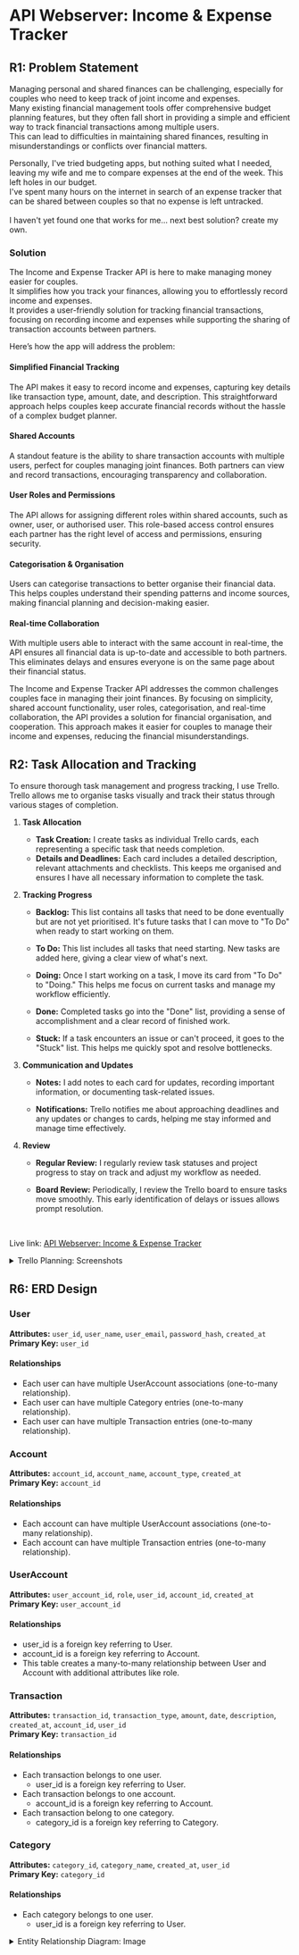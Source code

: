 # API Webserver: Income & Expense Tracker

## R1: Problem Statement

Managing personal and shared finances can be challenging, especially for couples who need to keep track of joint income and expenses. <br>
Many existing financial management tools offer comprehensive budget planning features, but they often fall short in providing a simple and efficient way to track financial transactions among multiple users. <br>
This can lead to difficulties in maintaining shared finances, resulting in misunderstandings or conflicts over financial matters.

Personally, I've tried budgeting apps, but nothing suited what I needed, leaving my wife and me to compare expenses at the end of the week. This left holes in our budget. <br>
I've spent many hours on the internet in search of an expense tracker that can be shared between couples so that no expense is left untracked. <br><br>
I haven't yet found one that works for me... next best solution? create my own.

### Solution

The Income and Expense Tracker API is here to make managing money easier for couples. <br>
It simplifies how you track your finances, allowing you to effortlessly record income and expenses. <br>
It provides a user-friendly solution for tracking financial transactions, focusing on recording income and expenses while supporting the sharing of transaction accounts between partners. <br>

Here’s how the app will address the problem:

#### Simplified Financial Tracking

The API makes it easy to record income and expenses, capturing key details like transaction type, amount, date, and description. This straightforward approach helps couples keep accurate financial records without the hassle of a complex budget planner.

#### Shared Accounts

A standout feature is the ability to share transaction accounts with multiple users, perfect for couples managing joint finances. Both partners can view and record transactions, encouraging transparency and collaboration.

#### User Roles and Permissions

The API allows for assigning different roles within shared accounts, such as owner, user, or authorised user. This role-based access control ensures each partner has the right level of access and permissions, ensuring security.

#### Categorisation & Organisation

Users can categorise transactions to better organise their financial data. This helps couples understand their spending patterns and income sources, making financial planning and decision-making easier.

#### Real-time Collaboration

With multiple users able to interact with the same account in real-time, the API ensures all financial data is up-to-date and accessible to both partners. This eliminates delays and ensures everyone is on the same page about their financial status.

The Income and Expense Tracker API addresses the common challenges couples face in managing their joint finances. By focusing on simplicity, shared account functionality, user roles, categorisation, and real-time collaboration, the API provides a solution for financial organisation, and cooperation. This approach makes it easier for couples to manage their income and expenses, reducing the financial misunderstandings.

## R2: Task Allocation and Tracking

To ensure thorough task management and progress tracking, I use Trello. <br>
Trello allows me to organise tasks visually and track their status through various stages of completion.

1. <b>Task Allocation</b>

   - <b>Task Creation:</b> I create tasks as individual Trello cards, each representing a specific task that needs completion.
   - <b>Details and Deadlines:</b> Each card includes a detailed description, relevant attachments and checklists. This keeps me organised and ensures I have all necessary information to complete the task.

2. <b>Tracking Progress</b>

   - <b>Backlog:</b> This list contains all tasks that need to be done eventually but are not yet prioritised. It's future tasks that I can move to "To Do" when ready to start working on them.

   - <b>To Do:</b> This list includes all tasks that need starting. New tasks are added here, giving a clear view of what's next.

   - <b>Doing:</b> Once I start working on a task, I move its card from "To Do" to "Doing." This helps me focus on current tasks and manage my workflow efficiently.

   - <b>Done:</b> Completed tasks go into the "Done" list, providing a sense of accomplishment and a clear record of finished work.

   - <b>Stuck:</b> If a task encounters an issue or can't proceed, it goes to the "Stuck" list. This helps me quickly spot and resolve bottlenecks.

3. <b>Communication and Updates</b>

   - <b>Notes:</b> I add notes to each card for updates, recording important information, or documenting task-related issues.

   - <b>Notifications:</b> Trello notifies me about approaching deadlines and any updates or changes to cards, helping me stay informed and manage time effectively.

4. <b>Review</b>

   - <b>Regular Review:</b> I regularly review task statuses and project progress to stay on track and adjust my workflow as needed.

   - <b>Board Review:</b> Periodically, I review the Trello board to ensure tasks move smoothly. This early identification of delays or issues allows prompt resolution.

<br>

Live link: [API Webserver: Income & Expense Tracker](https://trello.com/b/Xe5Zb2LJ)

<details>
   <summary>Trello Planning: Screenshots</summary>
<p align="center">
    <img src="docs/planning/screenshots/planning_stage_01.JPG">
    <img src="docs/planning/screenshots/planning_stage_02.JPG">
</p>
</details>

## R6: ERD Design

### User

<b>Attributes:</b> `user_id`, `user_name`, `user_email`, `password_hash`, `created_at` <br>
<b>Primary Key:</b> `user_id`

#### Relationships <br>

- Each user can have multiple UserAccount associations (one-to-many relationship).
- Each user can have multiple Category entries (one-to-many relationship).
- Each user can have multiple Transaction entries (one-to-many relationship).

### Account <br>

<b>Attributes:</b> `account_id`, `account_name`, `account_type`, `created_at` <br>
<b>Primary Key:</b> `account_id`

#### Relationships <br>

- Each account can have multiple UserAccount associations (one-to-many relationship).
- Each account can have multiple Transaction entries (one-to-many relationship).

### UserAccount <br>

<b>Attributes:</b> `user_account_id`, `role`, `user_id`, `account_id`, `created_at` <br>
<b>Primary Key:</b> `user_account_id`

#### Relationships <br>

- user_id is a foreign key referring to User.
- account_id is a foreign key referring to Account.
- This table creates a many-to-many relationship between User and Account with additional attributes like role.

### Transaction <br>

<b>Attributes:</b> `transaction_id`, `transaction_type`, `amount`, `date`, `description`, `created_at`, `account_id`, `user_id` <br>
<b>Primary Key:</b> `transaction_id`

#### Relationships

- Each transaction belongs to one user.
  - user_id is a foreign key referring to User.
- Each transaction belongs to one account.
  - account_id is a foreign key referring to Account.
- Each transaction belong to one category.
  - category_id is a foreign key referring to Category.

### Category <br>

<b>Attributes:</b> `category_id`, `category_name`, `created_at`, `user_id` <br>
<b>Primary Key:</b> `category_id`

#### Relationships

- Each category belongs to one user.
  - user_id is a foreign key referring to User.

<details>
   <summary>Entity Relationship Diagram: Image</summary>
<p align="center">Stage Design: Pitch
   <img src="docs/planning/erd/ExpenseERD 240708.jpg">
</p>
<p align="center">Stage Design: Final
   <img src="docs/planning/erd/ExpenseERD 240715.jpg">
</p>
</details>
